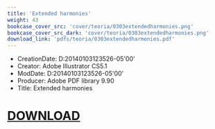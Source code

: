 ```yaml
---
title: 'Extended harmonies'
weight: 43
bookcase_cover_src: 'cover/teoria/0303extendedharmonies.png'
bookcase_cover_src_dark: 'cover/teoria/0303extendedharmonies.png'
download_link: 'pdfs/teoria/0303extendedharmonies.pdf'
---
```


- CreationDate: D:20140103123526-05'00'
- Creator: Adobe Illustrator CS5.1
- ModDate: D:20140103123526-05'00'
- Producer: Adobe PDF library 9.90
- Title: Extended harmonies
# [DOWNLOAD](/pdfs/teoria/0303extendedharmonies.pdf)
